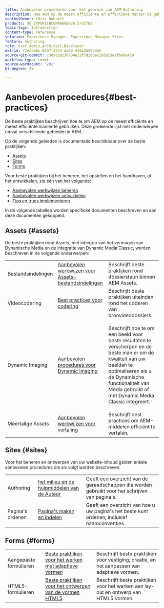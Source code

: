 ```yaml
---
title: Aanbevolen procedures voor het gebruik van AEM Authoring
description: Hoe AEM op de meest efficiënte en effectieve manier te gebruiken.
contentOwner: Chris Bohnert
products: SG_EXPERIENCEMANAGER/6.5/SITES
topic-tags: introduction
content-type: reference
solution: Experience Manager, Experience Manager Sites
feature: Authoring
role: User,Admin,Architect,Developer
exl-id: 72ecde6c-0597-4743-aa5e-446a365953a5
source-git-commit: c3e9029236734e22f5d266ac26b923eafbe0a459
workflow-type: tm+mt
source-wordcount: '291'
ht-degree: 2%

---
```


# Aanbevolen procedures{#best-practices}

De beste praktijken beschrijven hoe te om AEM op de meest efficiënte en meest efficiënte manier te gebruiken. Deze groeiende lijst met onderwerpen omvat verschillende gebieden in AEM.

Op de volgende gebieden is documentatie beschikbaar over de beste praktijken:

* [Assets](#assets)
* [Sites](#sites)
* [Forms](#forms)

Voor beste praktijken bij het beheren, het opstellen en het handhaven, of het ontwikkelen, zie één van het volgende:

* [Aanbevolen werkwijzen beheren](/help/sites-administering/administer-best-practices.md)
* [Aanbevolen werkwijzen ontwikkelen](/help/sites-developing/best-practices.md)
* [Tips en trucs implementeren](/help/sites-deploying/best-practices.md)

In de volgende tabellen worden specifieke documenten beschreven en aan deze documenten gekoppeld.

## Assets {#assets}

De beste praktijken rond Assets, met inbegrip van het vermogen van Dynamische Media en de integratie van Dynamic Media Classic, worden beschreven in de volgende onderwerpen:

<table>
 <tbody>
  <tr>
   <td>Bestandsindelingen</td>
   <td><a href="/help/assets/assets-file-format-best-practices.md">Aanbevolen werkwijzen voor Assets-bestandsindelingen</a></td>
   <td>Beschrijft beste praktijken rond dossiersteun binnen AEM Assets.</td>
  </tr>
  <tr>
   <td>Videocodering</td>
   <td><a href="/help/assets/video.md#best-practices-for-encoding-videos">Best practices voor codering</a></td>
   <td>Beschrijft beste praktijken uiteinden rond het coderen van bronvideodossiers.</td>
  </tr>
  <tr>
   <td>Dynamic Imaging</td>
   <td><a href="/help/assets/best-practices-for-optimizing-the-quality-of-your-images.md">Aanbevolen procedures voor Dynamic Imaging</a></td>
   <td><p>Beschrijft hoe te om een beeld voor beste resultaten te verscherpen en de beste manier om de kwaliteit van uw beelden te optimaliseren als u de Dynamische functionaliteit van Media gebruikt of met Dynamic Media Classic integreert. </p> </td>
  </tr>
  <tr>
   <td>Meertalige Assets</td>
   <td><a href="/help/assets/best-practices-for-translating-assets-efficiently.md">Aanbevolen werkwijzen voor vertaling</a></td>
   <td>Beschrijft best practices om AEM-middelen efficiënt te vertalen.</td>
  </tr>
 </tbody>
</table>

## Sites {#sites}

Voor het beheren en ontwerpen van uw website-inhoud gelden enkele aanbevolen procedures die als volgt worden beschreven:

|  |  |  |
|---|---|---|
| Authoring | [ het milieu en de hulpmiddelen van de Auteur ](/help/sites-authoring/author-environment-tools.md) | Geeft een overzicht van de gereedschappen die worden gebruikt voor het schrijven van pagina&#39;s. |
| Pagina&#39;s ordenen | [Pagina&#39;s maken en indelen](/help/sites-authoring/managing-pages.md) | Geeft een overzicht van hoe u uw pagina&#39;s het beste kunt ordenen, inclusief naamconventies. |

## Forms {#forms}

|  |  |  |
|---|---|---|
| Aangepaste formulieren | [ Beste praktijken voor het werken met adaptieve vormen ](/help/forms/using/adaptive-forms-best-practices.md) | Beschrijft beste praktijken voor vestiging, creatie, en het aanpassen van adaptieve vormen. |
| HTML5-formulieren | [ Beste praktijken voor het ontwerpen van de vormen HTML5 ](/help/forms/using/best-practices-for-html5-forms.md) | Beschrijft beste praktijken voor het werken aan lay-out en ontwerp van HTML5 vormen. |
